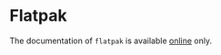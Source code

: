 <!-- markdownlint-disable no-trailing-spaces -->
<!-- markdownlint-disable no-inline-html -->

# Flatpak

The documentation of `flatpak` is available 
[online](https://docs.flatpak.org/en/latest/introduction.html) only. 